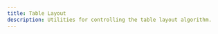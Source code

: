 ```yaml
---
title: Table Layout
description: Utilities for controlling the table layout algorithm.
---
```

<table-utility prefix="table" property="table-layout"></table-utility>